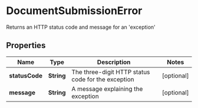 

# DocumentSubmissionError

Returns an HTTP status code and message for an 'exception'

## Properties

| Name | Type | Description | Notes |
|------------ | ------------- | ------------- | -------------|
|**statusCode** | **String** | The three-digit HTTP status code for the exception |  [optional] |
|**message** | **String** | A message explaining the exception |  [optional] |




